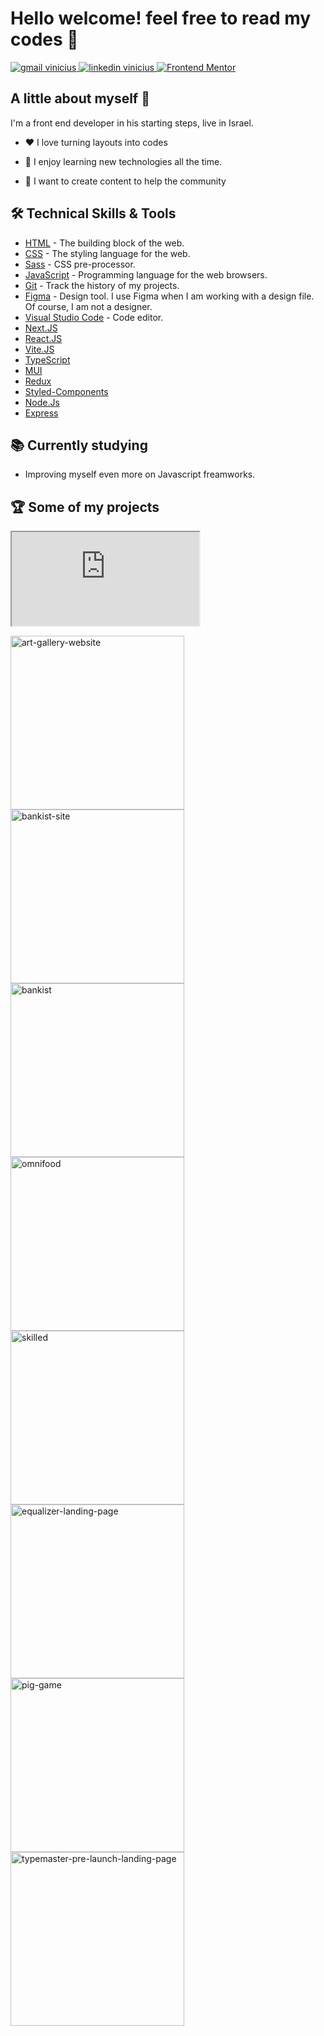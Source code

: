 # Hello welcome! feel free to read my codes 🤯

<!--![](./img/banner.jpg)-->

<div align="left">
<a href="mailto:viniciush2015@gmail.com" target="_blank" display='inline'>
 <img src="https://img.shields.io/badge/Gmail-D14836?style=for-the-badge&logo=gmail&logoColor=white" alt="gmail vinicius"></img>
</a>

<a href="https://www.linkedin.com/in/vinícius-henrique-7a2533229/" target="_blank">
<img src="https://img.shields.io/badge/LinkedIn-0077B5?style=for-the-badge&logo=linkedin&logoColor=white" alt="linkedin vinicius"></img>
</a>
<a href="https://www.frontendmentor.io/profile/viniciusshenri96" target="_blank"><img src="https://img.shields.io/badge/Frontend Mentor-Vinicius Henrique-informational?style=for-the-badge&logo=frontendmentor" alt="Frontend Mentor" /></a> 
</div>

## A little about myself 👋

I'm a front end developer in his starting steps, live in Israel.

- ❤️ I love turning layouts into codes

- 📖 I enjoy learning new technologies all the time.

- 🚀 I want to create content to help the community

## 🛠️ Technical Skills & Tools

- [HTML](https://developer.mozilla.org/en-US/docs/Web/html) - The building block of the web.
- [CSS](https://developer.mozilla.org/en-US/docs/Web/css) - The styling language for the web.
- [Sass](https://sass-lang.com/) - CSS pre-processor.
- [JavaScript](https://developer.mozilla.org/en-US/docs/Web/javascript) - Programming language for the web browsers.
- [Git](https://git-scm.com/) - Track the history of my projects.
- [Figma](https://www.figma.com/) - Design tool. I use Figma when I am working with a design file. Of course, I am not a designer.
- [Visual Studio Code](https://code.visualstudio.com/) - Code editor.
- [Next.JS](https://nextjs.org/)
- [React.JS](https://reactjs.org/)
- [Vite.JS](https://vitejs.dev/)
- [TypeScript](https://www.typescriptlang.org/)
- [MUI](https://mui.com/)
- [Redux](https://redux.js.org/)
- [Styled-Components](https://styled-components.com/)
- [Node.Js](https://nodejs.org/en/)
- [Express](https://expressjs.com/)

## 📚 Currently studying

- Improving myself even more on Javascript freamworks.

## 🏆 Some of my projects

<!-- Repo info cards - https://github.com/anuraghazra/github-readme-stats -->
<!-- Small repo cards (fork) - https://github.com/DenverCoder1/github-readme-stats -->
<p align="left">
 
  <iframe src="https://ron-rock-portfolio-jw1vgkrmj-ronrk.vercel.app">
   <img width="278" src="https://ron-rock-portfolio-jw1vgkrmj-ronrk.vercel.app" alt="My Portfolio">
 </iframe>
 
  <a href="https://github.com/viniciusshenri96/art-gallery-website"><img width="278" src="https://denvercoder1-github-readme-stats.vercel.app/api/pin/?username=viniciusshenri96&repo=art-gallery-website&theme=react&bg_color=1F2937&title_color=F85D7F&hide_border=true&icon_color=F8D866&show_icons=false" alt="art-gallery-website"></a>
  <a href="https://github.com/viniciusshenri96/bankist-site"><img width="278" src="https://denvercoder1-github-readme-stats.vercel.app/api/pin?username=viniciusshenri96&repo=bankist-site&theme=react&bg_color=1F2937&title_color=F85D7F&hide_border=true&icon_color=F8D866&show_icons=false" alt="bankist-site"></a>
  <a href="https://github.com/viniciusshenri96/bankist"><img width="278" src="https://denvercoder1-github-readme-stats.vercel.app/api/pin/?username=viniciusshenri96&repo=bankist&theme=react&bg_color=1F2937&title_color=F85D7F&hide_border=true&icon_color=F8D866&show_icons=false" alt="bankist"></a>
  <a href="https://github.com/viniciusshenri96/omnifood"><img width="278" src="https://denvercoder1-github-readme-stats.vercel.app/api/pin/?username=viniciusshenri96&repo=omnifood&theme=react&bg_color=1F2937&title_color=F85D7F&hide_border=true&icon_color=F8D866&show_icons=false" alt="omnifood"></a>
  <a href="https://github.com/viniciusshenri96/skilled"><img width="278" src="https://denvercoder1-github-readme-stats.vercel.app/api/pin/?username=viniciusshenri96&repo=skilled&theme=react&bg_color=1F2937&title_color=F85D7F&hide_border=true&icon_color=F8D866&show_icons=false" alt="skilled"></a>
  <a href="https://github.com/viniciusshenri96/equalizer-landing-page"><img width="278" src="https://denvercoder1-github-readme-stats.vercel.app/api/pin/?username=viniciusshenri96&repo=equalizer-landing-page&theme=react&bg_color=1F2937&title_color=F85D7F&hide_border=true&icon_color=F8D866&show_icons=false&show_description=false" alt="equalizer-landing-page"></a>
  <a href="https://github.com/viniciusshenri96/pig-game"><img width="278" src="https://denvercoder1-github-readme-stats.vercel.app/api/pin/?username=viniciusshenri96&repo=pig-game&theme=react&bg_color=1F2937&title_color=F85D7F&hide_border=true&icon_color=F8D866&show_icons=false&show_description=false" alt="pig-game"></a>
  <a href="https://github.com/viniciusshenri96/typemaster-pre-launch-landing-page"><img width="278" src="https://denvercoder1-github-readme-stats.vercel.app/api/pin/?username=viniciusshenri96&repo=typemaster-pre-launch-landing-page&theme=react&bg_color=1F2937&title_color=F85D7F&hide_border=true&icon_color=F8D866&show_icons=false&show_description=false" alt="typemaster-pre-launch-landing-page"></a>

